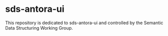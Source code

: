 # sds-antora-ui
This repository is dedicated to sds-antora-ui and controlled by the Semantic Data Structuring Working Group.
